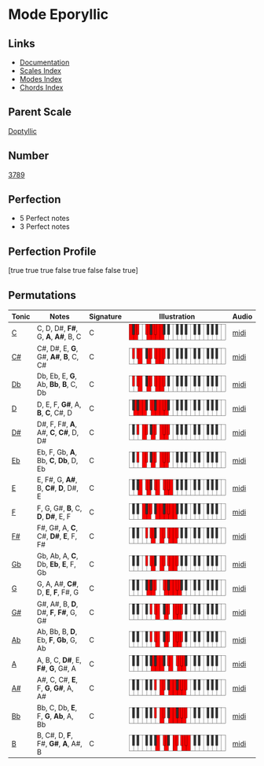 # Mode Eporyllic

## Links

- [Documentation](index.md)
- [Scales Index](Scales.md)
- [Modes Index](Modes.md)
- [Chords Index](Chords.md)

## Parent Scale

[Doptyllic](ScaleDoptyllic.md)

## Number

[3789](https://ianring.com/musictheory/scales/3789)

## Perfection

- 5 Perfect notes
- 3 Perfect notes

## Perfection Profile

[true true true false true false false true]

## Permutations

| Tonic | Notes | Signature | Illustration | Audio |
|-------|-------|-----------|--------------|-------|
| [C](ModeCNaturalEporyllic.md) | C, D, D#, **F#**, G, **A**, **A#**, B, C | C | ![CNaturalEporyllic](ModeCNaturalEporyllic.png) | [midi](https://github.com/edipermadi/music/blob/main/docs/ModeCNaturalEporyllic.mid?raw=true) |
| [C#](ModeCSharpEporyllic.md) | C#, D#, E, **G**, G#, **A#**, **B**, C, C# | C | ![CSharpEporyllic](ModeCSharpEporyllic.png) | [midi](https://github.com/edipermadi/music/blob/main/docs/ModeCSharpEporyllic.mid?raw=true) |
| [Db](ModeDFlatEporyllic.md) | Db, Eb, E, **G**, Ab, **Bb**, **B**, C, Db | C | ![DFlatEporyllic](ModeDFlatEporyllic.png) | [midi](https://github.com/edipermadi/music/blob/main/docs/ModeDFlatEporyllic.mid?raw=true) |
| [D](ModeDNaturalEporyllic.md) | D, E, F, **G#**, A, **B**, **C**, C#, D | C | ![DNaturalEporyllic](ModeDNaturalEporyllic.png) | [midi](https://github.com/edipermadi/music/blob/main/docs/ModeDNaturalEporyllic.mid?raw=true) |
| [D#](ModeDSharpEporyllic.md) | D#, F, F#, **A**, A#, **C**, **C#**, D, D# | C | ![DSharpEporyllic](ModeDSharpEporyllic.png) | [midi](https://github.com/edipermadi/music/blob/main/docs/ModeDSharpEporyllic.mid?raw=true) |
| [Eb](ModeEFlatEporyllic.md) | Eb, F, Gb, **A**, Bb, **C**, **Db**, D, Eb | C | ![EFlatEporyllic](ModeEFlatEporyllic.png) | [midi](https://github.com/edipermadi/music/blob/main/docs/ModeEFlatEporyllic.mid?raw=true) |
| [E](ModeENaturalEporyllic.md) | E, F#, G, **A#**, B, **C#**, **D**, D#, E | C | ![ENaturalEporyllic](ModeENaturalEporyllic.png) | [midi](https://github.com/edipermadi/music/blob/main/docs/ModeENaturalEporyllic.mid?raw=true) |
| [F](ModeFNaturalEporyllic.md) | F, G, G#, **B**, C, **D**, **D#**, E, F | C | ![FNaturalEporyllic](ModeFNaturalEporyllic.png) | [midi](https://github.com/edipermadi/music/blob/main/docs/ModeFNaturalEporyllic.mid?raw=true) |
| [F#](ModeFSharpEporyllic.md) | F#, G#, A, **C**, C#, **D#**, **E**, F, F# | C | ![FSharpEporyllic](ModeFSharpEporyllic.png) | [midi](https://github.com/edipermadi/music/blob/main/docs/ModeFSharpEporyllic.mid?raw=true) |
| [Gb](ModeGFlatEporyllic.md) | Gb, Ab, A, **C**, Db, **Eb**, **E**, F, Gb | C | ![GFlatEporyllic](ModeGFlatEporyllic.png) | [midi](https://github.com/edipermadi/music/blob/main/docs/ModeGFlatEporyllic.mid?raw=true) |
| [G](ModeGNaturalEporyllic.md) | G, A, A#, **C#**, D, **E**, **F**, F#, G | C | ![GNaturalEporyllic](ModeGNaturalEporyllic.png) | [midi](https://github.com/edipermadi/music/blob/main/docs/ModeGNaturalEporyllic.mid?raw=true) |
| [G#](ModeGSharpEporyllic.md) | G#, A#, B, **D**, D#, **F**, **F#**, G, G# | C | ![GSharpEporyllic](ModeGSharpEporyllic.png) | [midi](https://github.com/edipermadi/music/blob/main/docs/ModeGSharpEporyllic.mid?raw=true) |
| [Ab](ModeAFlatEporyllic.md) | Ab, Bb, B, **D**, Eb, **F**, **Gb**, G, Ab | C | ![AFlatEporyllic](ModeAFlatEporyllic.png) | [midi](https://github.com/edipermadi/music/blob/main/docs/ModeAFlatEporyllic.mid?raw=true) |
| [A](ModeANaturalEporyllic.md) | A, B, C, **D#**, E, **F#**, **G**, G#, A | C | ![ANaturalEporyllic](ModeANaturalEporyllic.png) | [midi](https://github.com/edipermadi/music/blob/main/docs/ModeANaturalEporyllic.mid?raw=true) |
| [A#](ModeASharpEporyllic.md) | A#, C, C#, **E**, F, **G**, **G#**, A, A# | C | ![ASharpEporyllic](ModeASharpEporyllic.png) | [midi](https://github.com/edipermadi/music/blob/main/docs/ModeASharpEporyllic.mid?raw=true) |
| [Bb](ModeBFlatEporyllic.md) | Bb, C, Db, **E**, F, **G**, **Ab**, A, Bb | C | ![BFlatEporyllic](ModeBFlatEporyllic.png) | [midi](https://github.com/edipermadi/music/blob/main/docs/ModeBFlatEporyllic.mid?raw=true) |
| [B](ModeBNaturalEporyllic.md) | B, C#, D, **F**, F#, **G#**, **A**, A#, B | C | ![BNaturalEporyllic](ModeBNaturalEporyllic.png) | [midi](https://github.com/edipermadi/music/blob/main/docs/ModeBNaturalEporyllic.mid?raw=true) |
